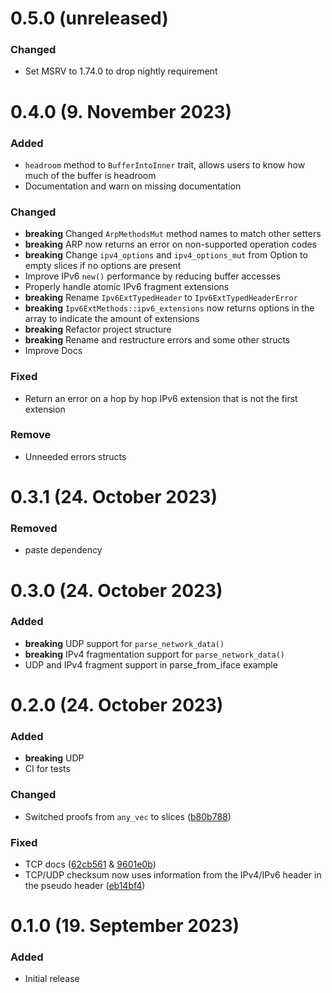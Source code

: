 # 0.5.0 (unreleased)
### Changed
- Set MSRV to 1.74.0 to drop nightly requirement

# 0.4.0 (9. November 2023)
### Added
- `headroom` method to `BufferIntoInner` trait, allows users to know how much of the buffer is headroom
- Documentation and warn on missing documentation

### Changed
- **breaking** Changed `ArpMethodsMut` method names to match other setters
- **breaking** ARP now returns an error on non-supported operation codes
- **breaking** Change `ipv4_options` and `ipv4_options_mut` from Option to empty slices if no options are present
- Improve IPv6 `new()` performance by reducing buffer accesses
- Properly handle atomic IPv6 fragment extensions
- **breaking** Rename `Ipv6ExtTypedHeader` to `Ipv6ExtTypedHeaderError`
- **breaking** `Ipv6ExtMethods::ipv6_extensions` now returns options in the array to indicate the amount of extensions
- **breaking** Refactor project structure
- **breaking** Rename and restructure errors and some other structs
- Improve Docs

### Fixed
- Return an error on a hop by hop IPv6 extension that is not the first extension

### Remove
- Unneeded errors structs

# 0.3.1 (24. October 2023)
### Removed
- paste dependency

# 0.3.0 (24. October 2023)
### Added
- **breaking** UDP support for `parse_network_data()`
- **breaking** IPv4 fragmentation support for `parse_network_data()`
- UDP and IPv4 fragment support in parse_from_iface example

# 0.2.0 (24. October 2023)
### Added
- **breaking** UDP
- CI for tests

### Changed
- Switched proofs from `any_vec` to slices ([b80b788](https://github.com/arctic-alpaca/mutnet/commit/b80b78875e22f9aeb66d706bbe847d6f7218fb7b))

### Fixed
- TCP docs ([62cb561](https://github.com/arctic-alpaca/mutnet/commit/62cb5614b819d304bd38c3239d34c3cfff07f500) & [9601e0b](https://github.com/arctic-alpaca/mutnet/commit/9601e0bd56c1ee3b023453573c4fa830362b1ea3))
- TCP/UDP checksum now uses information from the IPv4/IPv6 header in the pseudo header ([eb14bf4](https://github.com/arctic-alpaca/mutnet/commit/eb14bf42dfdec29e10b9bcd520bbd8075282ed83))

# 0.1.0 (19. September 2023)
### Added
- Initial release
